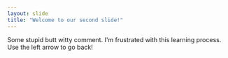 ```yaml
---
layout: slide
title: "Welcome to our second slide!"
---
```

Some stupid butt witty comment. I'm frustrated with this learning process.
Use the left arrow to go back!
